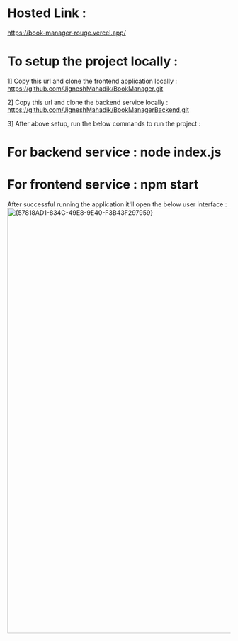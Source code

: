 # Hosted Link :
https://book-manager-rouge.vercel.app/

# To setup the project locally :
1] Copy this url and clone the frontend application locally :
https://github.com/JigneshMahadik/BookManager.git

2] Copy this url and clone the backend service locally :
https://github.com/JigneshMahadik/BookManagerBackend.git

3] After above setup, run the below commands to run the project :
# For backend service : node index.js
# For frontend service : npm start

After successful running the application it'll open the below user interface :
<img width="960" alt="{57818AD1-834C-49E8-9E40-F3B43F297959}" src="https://github.com/user-attachments/assets/c906876a-e0d4-4654-adc5-cbe344a48183" />
